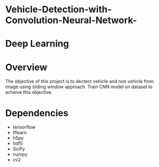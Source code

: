 # Vehicle-Detection-with-Convolution-Neural-Network-

# Deep Learning

# Overview

The objective of this project is to dectect vehicle and non vehicle from image using sliding window approach. Train CNN model on dataset to acheive this objective.

# Dependencies

- tensorflow
- tflearn
- h5py
- hdf5
- SciPy
- numpy
- cv2

